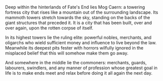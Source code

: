 Deep within the hinterlands of Fate's End lies Mog Caern: a towering fortress city that rises like a mountain out of the surrounding landscape. Its mammoth towers stretch towards the sky, standing on the backs of the giant structures that preceded it. It is a city that has been built, over and over again, upon the rotten corpse of itself.

In its highest towers lie the ruling elite: powerful nobles, merchants, and oligarchs who wield sufficient money and influence to live beyond the law. Meanwhile its deepest pits fester with horrors wilfully ignored in the misplaced belief that this will somehow make them go away.

And somewhere in the middle lie the commoners: merchants, guards, labourers, swindlers, and any manner of profession whose greatest goal in life is to make ends meet and relax before doing it all again the next day.